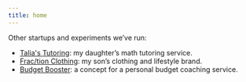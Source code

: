 ```yaml
---
title: home
---
```


Other startups and experiments we’ve run:
* [Talia's Tutoring](https://taliastutoring.com/): my daughter’s math tutoring service.
* [Frac/tion Clothing](https://fractionclothing.github.io/): my son’s clothing and lifestyle brand.
* [Budget Booster](https://budgetboosterfinancialcoaching.weebly.com/): a concept for a personal budget coaching service.
